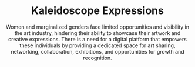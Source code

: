 <div align='center'>
<h1>Kaleidoscope Expressions</h1>
<p>Women and marginalized genders face limited opportunities and visibility in the art industry, hindering their ability to showcase their artwork and creative expressions. There is a need for a digital platform that empowers these individuals by providing a dedicated space for art sharing, networking, collaboration, exhibitions, and opportunities for growth and recognition.</p>
</div>